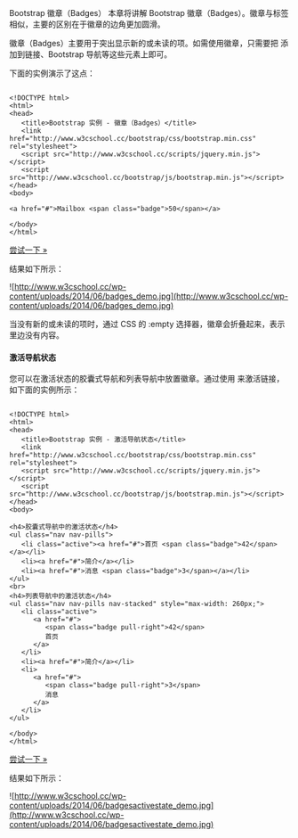  Bootstrap 徽章（Badges）
 本章将讲解 Bootstrap 徽章（Badges）。徽章与标签相似，主要的区别在于徽章的边角更加圆滑。

 徽章（Badges）主要用于突出显示新的或未读的项。如需使用徽章，只需要把 <span class="badge"> 添加到链接、Bootstrap 导航等这些元素上即可。

 下面的实例演示了这点：

 
```

<!DOCTYPE html>
<html>
<head>
   <title>Bootstrap 实例 - 徽章（Badges）</title>
   <link href="http://www.w3cschool.cc/bootstrap/css/bootstrap.min.css" rel="stylesheet">
   <script src="http://www.w3cschool.cc/scripts/jquery.min.js"></script>
   <script src="http://www.w3cschool.cc/bootstrap/js/bootstrap.min.js"></script>
</head>
<body>

<a href="#">Mailbox <span class="badge">50</span></a>

</body>
</html>

```
 [尝试一下 »](http://www.w3cschool.cc/try/tryit.php?filename=bootstrap3-badges)

 结果如下所示：

  ![http://www.w3cschool.cc/wp-content/uploads/2014/06/badges_demo.jpg](http://www.w3cschool.cc/wp-content/uploads/2014/06/badges_demo.jpg)


 当没有新的或未读的项时，通过 CSS 的  :empty 选择器，徽章会折叠起来，表示里边没有内容。

 
#### 激活导航状态

 您可以在激活状态的胶囊式导航和列表导航中放置徽章。通过使用 <span class="badge"> 来激活链接，如下面的实例所示：

 
```

<!DOCTYPE html>
<html>
<head>
   <title>Bootstrap 实例 - 激活导航状态</title>
   <link href="http://www.w3cschool.cc/bootstrap/css/bootstrap.min.css" rel="stylesheet">
   <script src="http://www.w3cschool.cc/scripts/jquery.min.js"></script>
   <script src="http://www.w3cschool.cc/bootstrap/js/bootstrap.min.js"></script>
</head>
<body>

<h4>胶囊式导航中的激活状态</h4>
<ul class="nav nav-pills">
   <li class="active"><a href="#">首页 <span class="badge">42</span></a></li>
   <li><a href="#">简介</a></li>
   <li><a href="#">消息 <span class="badge">3</span></a></li>
</ul>
<br>
<h4>列表导航中的激活状态</h4>
<ul class="nav nav-pills nav-stacked" style="max-width: 260px;">
   <li class="active">
      <a href="#">
         <span class="badge pull-right">42</span>
         首页
      </a>
   </li>
   <li><a href="#">简介</a></li>
   <li>
      <a href="#">
         <span class="badge pull-right">3</span>
         消息
      </a>
   </li>
</ul>

</body>
</html>

```
 [尝试一下 »](http://www.w3cschool.cc/try/tryit.php?filename=bootstrap3-badges-activestate)

 结果如下所示：

  ![http://www.w3cschool.cc/wp-content/uploads/2014/06/badgesactivestate_demo.jpg](http://www.w3cschool.cc/wp-content/uploads/2014/06/badgesactivestate_demo.jpg)


 

